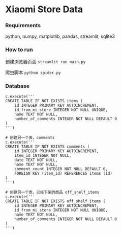 # Xiaomi Store Data

### Requirements

python, numpy, matplotlib, pandas, streamlit, sqlite3

### How to run

创建浏览器页面
`streamlit run main.py`

爬虫脚本
`python spider.py`

### Database

```
c.execute('''
CREATE TABLE IF NOT EXISTS items (
    id INTEGER PRIMARY KEY AUTOINCREMENT,
    id_from_mi_store INTEGER NOT NULL UNIQUE,
    name TEXT NOT NULL,
    number_of_comments INTEGER NOT NULL DEFAULT 0
)
''')

# 创建另一个表，comments
c.execute('''
CREATE TABLE IF NOT EXISTS comments (
    id INTEGER PRIMARY KEY AUTOINCREMENT,
    item_id INTEGER NOT NULL,
    date TEXT NOT NULL,
    name TEXT NOT NULL,
    comment_count INTEGER NOT NULL DEFAULT 0,
    FOREIGN KEY (item_id) REFERENCES items (id)
)
''')

# 创建另一个表，已经下架的商品 off_shelf_items
c.execute('''
CREATE TABLE IF NOT EXISTS off_shelf_items (
    id INTEGER PRIMARY KEY AUTOINCREMENT,
    id_from_mi_store INTEGER NOT NULL UNIQUE,
    name TEXT NOT NULL,
    number_of_comments INTEGER NOT NULL DEFAULT 0
)
''')
```